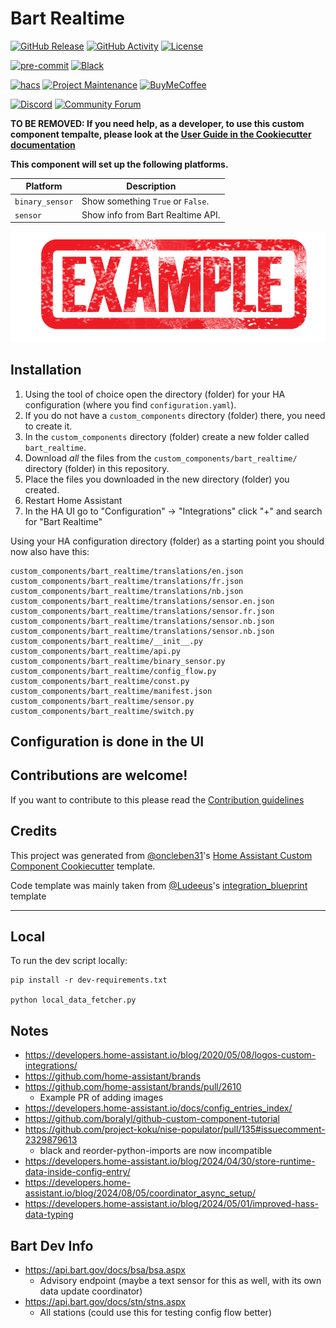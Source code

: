 # Bart Realtime

[![GitHub Release][releases-shield]][releases]
[![GitHub Activity][commits-shield]][commits]
[![License][license-shield]](LICENSE)

[![pre-commit][pre-commit-shield]][pre-commit]
[![Black][black-shield]][black]

[![hacs][hacsbadge]][hacs]
[![Project Maintenance][maintenance-shield]][user_profile]
[![BuyMeCoffee][buymecoffeebadge]][buymecoffee]

[![Discord][discord-shield]][discord]
[![Community Forum][forum-shield]][forum]

**TO BE REMOVED: If you need help, as a developer, to use this custom component tempalte,
please look at the [User Guide in the Cookiecutter documentation](https://cookiecutter-homeassistant-custom-component.readthedocs.io/en/stable/quickstart.html)**

**This component will set up the following platforms.**

| Platform        | Description                       |
| --------------- | --------------------------------- |
| `binary_sensor` | Show something `True` or `False`. |
| `sensor`        | Show info from Bart Realtime API. |

![example][exampleimg]

## Installation

1. Using the tool of choice open the directory (folder) for your HA configuration (where you find `configuration.yaml`).
2. If you do not have a `custom_components` directory (folder) there, you need to create it.
3. In the `custom_components` directory (folder) create a new folder called `bart_realtime`.
4. Download _all_ the files from the `custom_components/bart_realtime/` directory (folder) in this repository.
5. Place the files you downloaded in the new directory (folder) you created.
6. Restart Home Assistant
7. In the HA UI go to "Configuration" -> "Integrations" click "+" and search for "Bart Realtime"

Using your HA configuration directory (folder) as a starting point you should now also have this:

```text
custom_components/bart_realtime/translations/en.json
custom_components/bart_realtime/translations/fr.json
custom_components/bart_realtime/translations/nb.json
custom_components/bart_realtime/translations/sensor.en.json
custom_components/bart_realtime/translations/sensor.fr.json
custom_components/bart_realtime/translations/sensor.nb.json
custom_components/bart_realtime/translations/sensor.nb.json
custom_components/bart_realtime/__init__.py
custom_components/bart_realtime/api.py
custom_components/bart_realtime/binary_sensor.py
custom_components/bart_realtime/config_flow.py
custom_components/bart_realtime/const.py
custom_components/bart_realtime/manifest.json
custom_components/bart_realtime/sensor.py
custom_components/bart_realtime/switch.py
```

## Configuration is done in the UI

<!---->

## Contributions are welcome!

If you want to contribute to this please read the [Contribution guidelines](CONTRIBUTING.md)

## Credits

This project was generated from [@oncleben31](https://github.com/oncleben31)'s [Home Assistant Custom Component Cookiecutter](https://github.com/oncleben31/cookiecutter-homeassistant-custom-component) template.

Code template was mainly taken from [@Ludeeus](https://github.com/ludeeus)'s [integration_blueprint][integration_blueprint] template

---

[integration_blueprint]: https://github.com/custom-components/integration_blueprint
[black]: https://github.com/psf/black
[black-shield]: https://img.shields.io/badge/code%20style-black-000000.svg?style=for-the-badge
[buymecoffee]: https://www.buymeacoffee.com/jzucker2
[buymecoffeebadge]: https://img.shields.io/badge/buy%20me%20a%20coffee-donate-yellow.svg?style=for-the-badge
[commits-shield]: https://img.shields.io/github/commit-activity/y/jzucker2/bart-realtime.svg?style=for-the-badge
[commits]: https://github.com/jzucker2/bart-realtime/commits/main
[hacs]: https://hacs.xyz
[hacsbadge]: https://img.shields.io/badge/HACS-Custom-orange.svg?style=for-the-badge
[discord]: https://discord.gg/Qa5fW2R
[discord-shield]: https://img.shields.io/discord/330944238910963714.svg?style=for-the-badge
[exampleimg]: example.png
[forum-shield]: https://img.shields.io/badge/community-forum-brightgreen.svg?style=for-the-badge
[forum]: https://community.home-assistant.io/
[license-shield]: https://img.shields.io/github/license/jzucker2/bart-realtime.svg?style=for-the-badge
[maintenance-shield]: https://img.shields.io/badge/maintainer-%40jzucker2-blue.svg?style=for-the-badge
[pre-commit]: https://github.com/pre-commit/pre-commit
[pre-commit-shield]: https://img.shields.io/badge/pre--commit-enabled-brightgreen?style=for-the-badge
[releases-shield]: https://img.shields.io/github/release/jzucker2/bart-realtime.svg?style=for-the-badge
[releases]: https://github.com/jzucker2/bart-realtime/releases
[user_profile]: https://github.com/jzucker2

## Local

To run the dev script locally:

```
pip install -r dev-requirements.txt

python local_data_fetcher.py
```

## Notes

- https://developers.home-assistant.io/blog/2020/05/08/logos-custom-integrations/
- https://github.com/home-assistant/brands
- https://github.com/home-assistant/brands/pull/2610
  - Example PR of adding images
- https://developers.home-assistant.io/docs/config_entries_index/
- https://github.com/boralyl/github-custom-component-tutorial
- https://github.com/project-koku/nise-populator/pull/135#issuecomment-2329879613
  - black and reorder-python-imports are now incompatible
- https://developers.home-assistant.io/blog/2024/04/30/store-runtime-data-inside-config-entry/
- https://developers.home-assistant.io/blog/2024/08/05/coordinator_async_setup/
- https://developers.home-assistant.io/blog/2024/05/01/improved-hass-data-typing

## Bart Dev Info

- https://api.bart.gov/docs/bsa/bsa.aspx
  - Advisory endpoint (maybe a text sensor for this as well, with its own data update coordinator)
- https://api.bart.gov/docs/stn/stns.aspx
  - All stations (could use this for testing config flow better)
